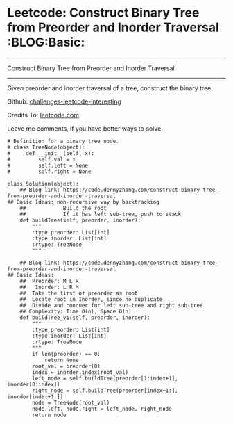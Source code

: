 # Leetcode: Construct Binary Tree from Preorder and Inorder Traversal     :BLOG:Basic:


---

Construct Binary Tree from Preorder and Inorder Traversal  

---

Given preorder and inorder traversal of a tree, construct the binary tree.  

Github: [challenges-leetcode-interesting](https://github.com/DennyZhang/challenges-leetcode-interesting/tree/master/construct-binary-tree-from-preorder-and-inorder-traversal)  

Credits To: [leetcode.com](https://leetcode.com/problems/construct-binary-tree-from-preorder-and-inorder-traversal/description/)  

Leave me comments, if you have better ways to solve.  

    # Definition for a binary tree node.
    # class TreeNode(object):
    #     def __init__(self, x):
    #         self.val = x
    #         self.left = None
    #         self.right = None
    
    class Solution(object):
        ## Blog link: https://code.dennyzhang.com/construct-binary-tree-from-preorder-and-inorder-traversal
    ## Basic Ideas: non-recursive way by backtracking
        ##            Build the root
        ##            If it has left sub-tree, push to stack
        def buildTree(self, preorder, inorder):
            """
            :type preorder: List[int]
            :type inorder: List[int]
            :rtype: TreeNode
            """
    
        ## Blog link: https://code.dennyzhang.com/construct-binary-tree-from-preorder-and-inorder-traversal
    ## Basic Ideas:
        ##  Preorder: M L R
        ##   Inorder: L R M
        ##  Take the first of preorder as root
        ##  Locate root in Inorder, since no duplicate
        ##  Divide and conquer for left sub-tree and right sub-tree
        ## Complexity: Time O(n), Space O(n)
        def buildTree_v1(self, preorder, inorder):
            """
            :type preorder: List[int]
            :type inorder: List[int]
            :rtype: TreeNode
            """
            if len(preorder) == 0:
                return None
            root_val = preorder[0]
            index = inorder.index(root_val)
            left_node = self.buildTree(preorder[1:index+1], inorder[0:index])
            right_node = self.buildTree(preorder[index+1:], inorder[index+1:])
            node = TreeNode(root_val)
            node.left, node.right = left_node, right_node
            return node